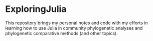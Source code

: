 # ExploringJulia

This repository brings my personal notes and code with my efforts in learning how to use Julia in community phylogenetic analyses and phylogenetic comparative methods (and other topics).

